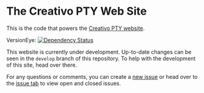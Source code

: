 # The Creativo PTY Web Site

This is the code that powers the [Creativo PTY website][site].

VersionEye: [![Dependency Status](https://www.versioneye.com/user/projects/57180f06fcd19a0051855f82/badge.svg?style=flat)](https://www.versioneye.com/user/projects/57180f06fcd19a0051855f82)

This website is currently under development. Up-to-date changes can be seen in
the `develop` branch of this repository. To help with the development of this
site, head over there.

For any questions or comments, you can create a [new issue][new-issue] or head
over to the [issue tab][issue] to view open and closed issues.

[site]: http://creativopty.com "Creativo PTY"
[new-issue]: https://github.com/creativo-pty/creativo-pty-website/issues/new "New Issues"
[issue]: https://github.com/creativo-pty/creativo-pty-website/issues "Issues"
